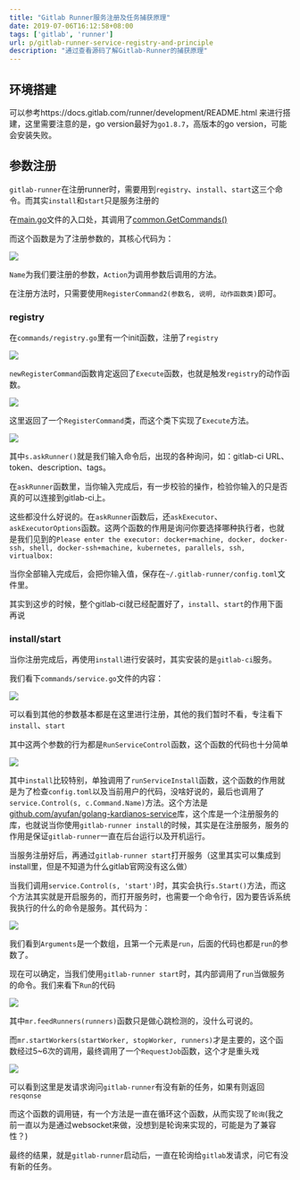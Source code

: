 ```yaml
---
title: "Gitlab Runner服务注册及任务捕获原理"
date: 2019-07-06T16:12:58+08:00
tags: ['gitlab', 'runner']
url: p/gitlab-runner-service-registry-and-principle
description: "通过查看源码了解Gitlab-Runner的捕获原理"
---
```


## 环境搭建

可以参考https://docs.gitlab.com/runner/development/README.html 来进行搭建，这里需要注意的是，go version最好为`go1.8.7`，高版本的go version，可能会安装失败。

## 参数注册

`gitlab-runner`在注册runner时，需要用到`registry`、`install`、`start`这三个命令。而其实`install`和`start`只是服务注册的

在[main.go](https://gitlab.com/gitlab-org/gitlab-runner/blob/5a14535d052d243b874c0cbf89175ac671744577/main.go)文件的入口处，其调用了[common.GetCommands()](https://gitlab.com/gitlab-org/gitlab-runner/blob/5a14535d052d243b874c0cbf89175ac671744577/main.go#L50)

而这个函数是为了注册参数的，其核心代码为：

[![](/images/gitlab-runner-service-registry-and-principle/1.png)](https://gitlab.com/gitlab-org/gitlab-runner/blob/5a14535d052d243b874c0cbf89175ac671744577/common/command.go#L20-27)

`Name`为我们要注册的参数，`Action`为调用参数后调用的方法。

在注册方法时，只需要使用`RegisterCommand2(参数名, 说明, 动作函数类)`即可。

### registry

在`commands/registry.go`里有一个init函数，注册了`registry`

[![](/images/gitlab-runner-service-registry-and-principle/2.png)](https://gitlab.com/gitlab-org/gitlab-runner/blob/5a14535d052d243b874c0cbf89175ac671744577/commands/register.go#L380)

`newRegisterCommand`函数肯定返回了`Execute`函数，也就是触发`registry`的动作函数。

[![](/images/gitlab-runner-service-registry-and-principle/3.png)](https://gitlab.com/gitlab-org/gitlab-runner/blob/5a14535d052d243b874c0cbf89175ac671744577/commands/register.go#L345-363)

这里返回了一个`RegisterCommand`类，而这个类下实现了`Execute`方法。

[![](/images/gitlab-runner-service-registry-and-principle/4.png)](https://gitlab.com/gitlab-org/gitlab-runner/blob/5a14535d052d243b874c0cbf89175ac671744577/commands/register.go#L288-338)

其中`s.askRunner()`就是我们输入命令后，出现的各种询问，如：gitlab-ci URL、token、description、tags。

在`askRunner`函数里，当你输入完成后，有一步校验的操作，检验你输入的只是否真的可以连接到gitlab-ci上。

这些都没什么好说的。在`askRunner`函数后，还`askExecutor`、`askExecutorOptions`函数。这两个函数的作用是询问你要选择哪种执行者，也就是我们见到的`Please enter the executor: docker+machine, docker, docker-ssh, shell, docker-ssh+machine, kubernetes, parallels, ssh, virtualbox:`

当你全部输入完成后，会把你输入值，保存在`~/.gitlab-runner/config.toml`文件里。

其实到这步的时候，整个gitlab-ci就已经配置好了，`install`、`start`的作用下面再说

### install/start

当你注册完成后，再使用`install`进行安装时，其实安装的是`gitlab-ci`服务。

我们看下`commands/service.go`文件的内容：

[![](/images/gitlab-runner-service-registry-and-principle/5.png)](https://gitlab.com/gitlab-org/gitlab-runner/blob/5a14535d052d243b874c0cbf89175ac671744577/commands/service.go#L202-242)

可以看到其他的参数基本都是在这里进行注册，其他的我们暂时不看，专注看下`install`、`start`

其中这两个参数的行为都是`RunServiceControl`函数，这个函数的代码也十分简单

[![](/images/gitlab-runner-service-registry-and-principle/6.png)](https://gitlab.com/gitlab-org/gitlab-runner/blob/5a14535d052d243b874c0cbf89175ac671744577/commands/service.go#L131-151)

其中`install`比较特别，单独调用了`runServiceInstall`函数，这个函数的作用就是为了检查`config.toml`以及当前用户的代码，没啥好说的，最后也调用了`service.Control(s, c.Command.Name)`方法。这个方法是[github.com/ayufan/golang-kardianos-service](https://github.com/ayufan/golang-kardianos-service)库，这个库是一个注册服务的库，也就说当你使用`gitlab-runner install`的时候，其实是在注册服务，服务的作用是保证`gitlab-runner`一直在后台运行以及开机运行。

当服务注册好后，再通过`gitlab-runner start`打开服务（这里其实可以集成到install里，但是不知道为什么gitlab官网没有这么做）

当我们调用`service.Control(s, 'start')`时，其实会执行`s.Start()`方法，而这个方法其实就是开启服务的，而打开服务时，也需要一个命令行，因为要告诉系统我执行的什么的命令是服务。其代码为：

[![](/images/gitlab-runner-service-registry-and-principle/7.png)](https://gitlab.com/gitlab-org/gitlab-runner/blob/5a14535d052d243b874c0cbf89175ac671744577/commands/service.go#L89-129)

我们看到`Arguments`是一个数组，且第一个元素是`run`，后面的代码也都是`run`的参数了。

现在可以确定，当我们使用`gitlab-runner start`时，其内部调用了`run`当做服务的命令。我们来看下`Run`的代码

[![](/images/gitlab-runner-service-registry-and-principle/8.png)](https://gitlab.com/gitlab-org/gitlab-runner/blob/5a14535d052d243b874c0cbf89175ac671744577/commands/multi.go#L578-613)

其中`mr.feedRunners(runners)`函数只是做心跳检测的，没什么可说的。

而`mr.startWorkers(startWorker, stopWorker, runners)`才是主要的，这个函数经过5~6次的调用，最终调用了一个`RequestJob`函数，这个才是重头戏

[![](/images/gitlab-runner-service-registry-and-principle/9.png)](https://gitlab.com/gitlab-org/gitlab-runner/blob/5a14535d052d243b874c0cbf89175ac671744577/network/gitlab.go#L264-298)

可以看到这里是发请求询问`gitlab-runner`有没有新的任务，如果有则返回`resqonse`

而这个函数的调用链，有一个方法是一直在循环这个函数，从而实现了`轮询`(我之前一直以为是通过websocket来做，没想到是轮询来实现的，可能是为了兼容性？)

最终的结果，就是`gitlab-runner`启动后，一直在轮询给`gitlab`发请求，问它有没有新的任务。
